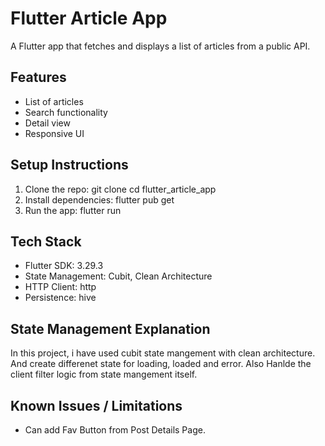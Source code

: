 # Flutter Article App
A Flutter app that fetches and displays a list of articles from a public
API.
## Features
- List of articles
- Search functionality
- Detail view
- Responsive UI
## Setup Instructions
1. Clone the repo:
git clone <your-repo-link>
cd flutter_article_app
2. Install dependencies:
flutter pub get
3. Run the app:
flutter run
## Tech Stack
- Flutter SDK: 3.29.3
- State Management: Cubit, Clean Architecture
- HTTP Client: http
- Persistence: hive

## State Management Explanation
In this project, i have used cubit state mangement with clean architecture. And create differenet state for loading, loaded and error. 
Also Hanlde the client filter logic from state mangement itself.

## Known Issues / Limitations
- Can add Fav Button from Post Details Page.
